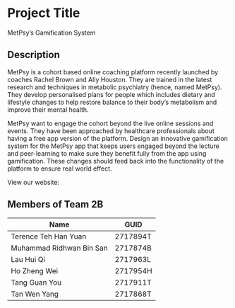 # Project Title

MetPsy’s Gamification System

## Description

MetPsy is a cohort based online coaching platform recently launched by coaches Rachel Brown and Ally Houston. They are trained in the latest research and techniques in metabolic psychiatry (hence, named MetPsy). They develop personalised plans for people which includes dietary and lifestyle changes to help restore balance to their body’s metabolism and improve their mental health.

MetPsy want to engage the cohort beyond the live online sessions and events. They have been approached by healthcare professionals about having a free app version of the platform. Design an innovative gamification system for the MetPsy app that keeps users engaged beyond the lecture and peer-learning to make sure they benefit fully from the app using gamification. These changes should feed back into the functionality of the platform to ensure real world effect.

View our website:


## Members of Team 2B

| Name                         | GUID     |
| ---------------------------- | -------- |
| Terence Teh Han Yuan         | 2717894T |
| Muhammad Ridhwan Bin San     | 2717874B |
| Lau Hui Qi                   | 2717963L |
| Ho Zheng Wei                 | 2717954H |
| Tang Guan You                | 2717911T |
| Tan Wen Yang                 | 2717868T |
